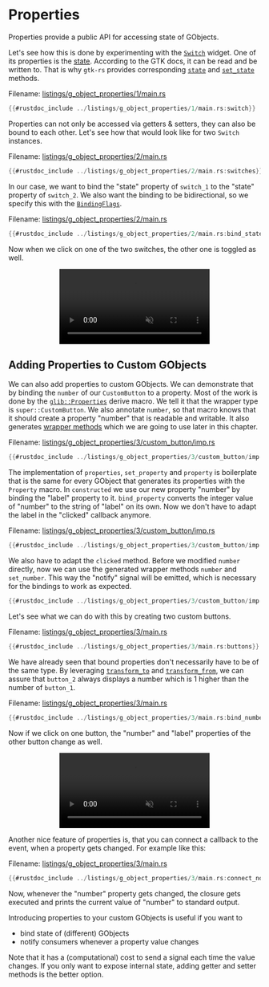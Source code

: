 # Properties

Properties provide a public API for accessing state of GObjects.

Let's see how this is done by experimenting with the [`Switch`](https://gtk-rs.org/gtk4-rs/stable/latest/docs/gtk4/struct.Switch.html) widget.
One of its properties is the [state](../docs/gtk4/struct.Switch.html#state).
According to the GTK docs, it can be read and be written to.
That is why `gtk-rs` provides corresponding [`state`](../docs/gtk4/struct.Switch.html#method.state) and [`set_state`](../docs/gtk4/struct.Switch.html#method.set_state) methods.

Filename: <a class=file-link href="https://github.com/gtk-rs/gtk4-rs/blob/master/book/listings/g_object_properties/1/main.rs">listings/g_object_properties/1/main.rs</a>

```rust ,no_run,noplayground
{{#rustdoc_include ../listings/g_object_properties/1/main.rs:switch}}
```

Properties can not only be accessed via getters & setters, they can also be bound to each other.
Let's see how that would look like for two `Switch` instances.

Filename: <a class=file-link href="https://github.com/gtk-rs/gtk4-rs/blob/master/book/listings/g_object_properties/2/main.rs">listings/g_object_properties/2/main.rs</a>

```rust ,no_run,noplayground
{{#rustdoc_include ../listings/g_object_properties/2/main.rs:switches}}
```

In our case, we want to bind the "state" property of `switch_1` to the "state" property of `switch_2`.
We also want the binding to be bidirectional, so we specify this with the [`BindingFlags`](https://gtk-rs.org/gtk-rs-core/stable/latest/docs/glib/struct.BindingFlags.html).

Filename: <a class=file-link href="https://github.com/gtk-rs/gtk4-rs/blob/master/book/listings/g_object_properties/2/main.rs">listings/g_object_properties/2/main.rs</a>

```rust ,no_run,noplayground
{{#rustdoc_include ../listings/g_object_properties/2/main.rs:bind_state}}
```

Now when we click on one of the two switches, the other one is toggled as well.

<div style="text-align:center">
 <video autoplay muted loop>
    <source src="vid/g_object_properties_switches.webm">
    <p>A video which shows that toggling one button also toggles the other one </p>
 </video>
</div>

## Adding Properties to Custom GObjects

We can also add properties to custom GObjects.
We can demonstrate that by binding the `number` of our `CustomButton` to a property.
Most of the work is done by the [`glib::Properties`](https://gtk-rs.org/gtk-rs-core/stable/latest/docs/glib/derive.Properties.html) derive macro.
We tell it that the wrapper type is `super::CustomButton`.
We also annotate `number`, so that macro knows that it should create a property "number" that is readable and writable.
It also generates [wrapper methods](https://gtk-rs.org/gtk-rs-core/stable/latest/docs/glib/derive.Properties.html#generated-wrapper-methods) which we are going to use later in this chapter.

Filename: <a class=file-link href="https://github.com/gtk-rs/gtk4-rs/blob/master/book/listings/g_object_properties/3/custom_button/imp.rs">listings/g_object_properties/3/custom_button/imp.rs</a>

```rust ,no_run,noplayground
{{#rustdoc_include ../listings/g_object_properties/3/custom_button/imp.rs:custom_button}}
```

The implementation of `properties`, `set_property` and `property` is boilerplate that is the same for every GObject that generates its properties with the `Property` macro.
In `constructed` we use our new property "number" by binding the "label" property to it.
`bind_property` converts the integer value of "number" to the string of "label" on its own.
Now we don't have to adapt the label in the "clicked" callback anymore.

Filename: <a class=file-link href="https://github.com/gtk-rs/gtk4-rs/blob/master/book/listings/g_object_properties/3/custom_button/imp.rs">listings/g_object_properties/3/custom_button/imp.rs</a>

```rust ,no_run,noplayground
{{#rustdoc_include ../listings/g_object_properties/3/custom_button/imp.rs:object_impl}}
```

We also have to adapt the `clicked` method.
Before we modified `number` directly, now we can use the generated wrapper methods `number` and `set_number`.
This way the "notify" signal will be emitted, which is necessary for the bindings to work as expected.

```rust ,no_run,noplayground
{{#rustdoc_include ../listings/g_object_properties/3/custom_button/imp.rs:button_impl}}
```

Let's see what we can do with this by creating two custom buttons.

Filename: <a class=file-link href="https://github.com/gtk-rs/gtk4-rs/blob/master/book/listings/g_object_properties/3/main.rs">listings/g_object_properties/3/main.rs</a>

```rust ,no_run,noplayground
{{#rustdoc_include ../listings/g_object_properties/3/main.rs:buttons}}
```

We have already seen that bound properties don't necessarily have to be of the same type.
By leveraging [`transform_to`](https://gtk-rs.org/gtk-rs-core/stable/latest/docs/glib/object/struct.BindingBuilder.html#method.transform_to) and [`transform_from`](https://gtk-rs.org/gtk-rs-core/stable/latest/docs/glib/object/struct.BindingBuilder.html#method.transform_from), we can assure that `button_2` always displays a number which is 1 higher than the number of `button_1`.

Filename: <a class=file-link href="https://github.com/gtk-rs/gtk4-rs/blob/master/book/listings/g_object_properties/3/main.rs">listings/g_object_properties/3/main.rs</a>

```rust ,no_run,noplayground
{{#rustdoc_include ../listings/g_object_properties/3/main.rs:bind_numbers}}
```
Now if we click on one button, the "number" and "label" properties of the other button change as well.

<div style="text-align:center">
 <video autoplay muted loop>
    <source src="vid/g_object_properties_buttons.webm">
    <p>A video which shows that pressing on one button also changes the number on the other one</p>
 </video>
</div>

Another nice feature of properties is, that you can connect a callback to the event, when a property gets changed.
For example like this:

Filename: <a class=file-link href="https://github.com/gtk-rs/gtk4-rs/blob/master/book/listings/g_object_properties/3/main.rs">listings/g_object_properties/3/main.rs</a>

```rust ,no_run,noplayground
{{#rustdoc_include ../listings/g_object_properties/3/main.rs:connect_notify}}
```

Now, whenever the "number" property gets changed, the closure gets executed and prints the current value of "number" to standard output.

Introducing properties to your custom GObjects is useful if you want to
- bind state of (different) GObjects
- notify consumers whenever a property value changes

Note that it has a (computational) cost to send a signal each time the value changes.
If you only want to expose internal state, adding getter and setter methods is the better option.
